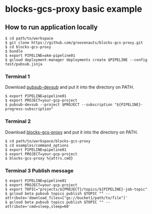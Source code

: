 # blocks-gcs-proxy basic example

## How to run application locally

```
$ cd path/to/workspace
$ git clone https://github.com/groovenauts/blocks-gcs-proxy.git
$ cd blocks-gcs-proxy
$ bundle
$ export PIPELINE=akm-pipeline01
$ gcloud deployment-manager deployments create $PIPELINE --config test/pubsub.jinja
```

### Terminal 1

Download [pubsub-devsub](https://github.com/akm/pubsub-devsub/releases) and put it into the directory on PATH.

```
$ export PIPELINE=pipeline01
$ export PROJECT=your-gcp-project
$ pubsub-devsub --project $PROJECT --subscription "${PIPELINE}-progress-subscription"
```

### Terminal 2

Download [blocks-gcs-proxy](https://github.com/groovenauts/blocks-gcs-proxy/releases) and put it into the directory on PATH.

```
$ cd path/to/workspace/blocks-gcs-proxy
$ cd examples/command_options
$ export PIPELINE=pipeline01
$ export PROJECT=your-gcp-project
$ blocks-gcs-proxy %{attrs.cmd}
```

### Terminal 3 Publish message

```
$ export PIPELINE=pipeline01
$ export PROJECT=your-gcp-project
$ export TOPIC="projects/${PROJECT}/topics/${PIPELINE}-job-topic"
$ gcloud beta pubsub topics publish $TOPIC "" --attribute='download_files=["gs://bucket1/path/to/file"]'
$ gcloud beta pubsub topics publish $TOPIC "" --attribute='cmd=sleep,sleep=60'
```

